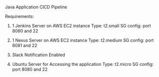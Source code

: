 Java Application CICD Pipeline

Requirements:

1. 1 Jenkins Server on AWS EC2 instance
      Type: t2.small
      SG config: port 8080 and 22
   
3. 1 Nexus Server on AWS EC2 instance
     Type: t2.medium
     SG config: port 8081 and 22
4. Slack Notification Enabled

5. Ubuntu Server for Accessing the application
       Type: t2.micro
       SG config: port 8080 and 22
